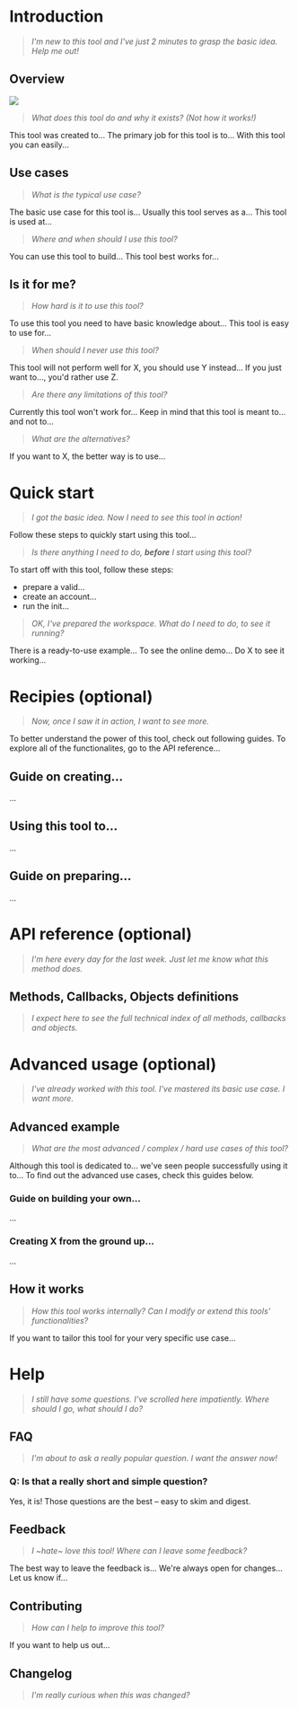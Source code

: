 # Introduction

>_I'm new to this tool and I've just 2 minutes to grasp the basic idea. Help me out!_

## Overview

<img src="https://images.unsplash.com/photo-1551419762-4a3d998f6292?ixlib=rb-1.2.1&ixid=eyJhcHBfaWQiOjEyMDd9&auto=format&fit=crop&w=320&q=80"/>

>_What does this tool do and why it exists? (Not how it works!)_

This tool was created to... The primary job for this tool is to... With this tool you can easily...

## Use cases

>_What is the typical use case?_

The basic use case for this tool is... Usually this tool serves as a... This tool is used at...

>_Where and when should I use this tool?_

You can use this tool to build... This tool best works for... 

## Is it for me?

>_How hard is it to use this tool?_

To use this tool you need to have basic knowledge about... This tool is easy to use for...

>_When should I never use this tool?_

This tool will not perform well for X, you should use Y instead... If you just want to..., you'd rather use Z.

>_Are there any limitations of this tool?_

Currently this tool won't work for... Keep in mind that this tool is meant to... and not to...

>_What are the alternatives?_

If you want to X, the better way is to use...

# Quick start

>_I got the basic idea. Now I need to see this tool in action!_

Follow these steps to quickly start using this tool...

>_Is there anything I need to do, **before** I start using this tool?_

To start off with this tool, follow these steps:
- prepare a valid...
- create an account...
- run the init...

>_OK, I've prepared the workspace. What do I need to do, to see it running?_

There is a ready-to-use example... To see the online demo... Do X to see it working...

# Recipies (optional)

>_Now, once I saw it in action, I want to see more._

To better understand the power of this tool, check out following guides. To explore all of the functionalites, go to the API reference... 

## Guide on creating...

...

## Using this tool to...

...

## Guide on preparing...

...

# API reference (optional)

>_I'm here every day for the last week. Just let me know what this method does._

## Methods, Callbacks, Objects definitions

>_I expect here to see the full technical index of all methods, callbacks and objects._


# Advanced usage (optional)

>_I've already worked with this tool. I've mastered its basic use case. I want more._

## Advanced example
>_What are the most advanced / complex / hard use cases of this tool?_

Although this tool is dedicated to... we've seen people successfully using it to... To find out the advanced use cases, check this guides below.

### Guide on building your own...

...

### Creating X from the ground up...

...

## How it works
>_How this tool works internally? Can I modify or extend this tools' functionalities?_

If you want to tailor this tool for your very specific use case...

# Help

>_I still have some questions. I've scrolled here impatiently. Where should I go, what should I do?_

## FAQ

>_I'm about to ask a really popular question. I want the answer now!_

### Q: Is that a really short and simple question?
Yes, it is! Those questions are the best – easy to skim and digest.

## Feedback

>_I ~hate~ love this tool! Where can I leave some feedback?_

The best way to leave the feedback is... We're always open for changes... Let us know if...

## Contributing

>_How can I help to improve this tool?_

If you want to help us out...

## Changelog

>_I'm really curious when this was changed?_
